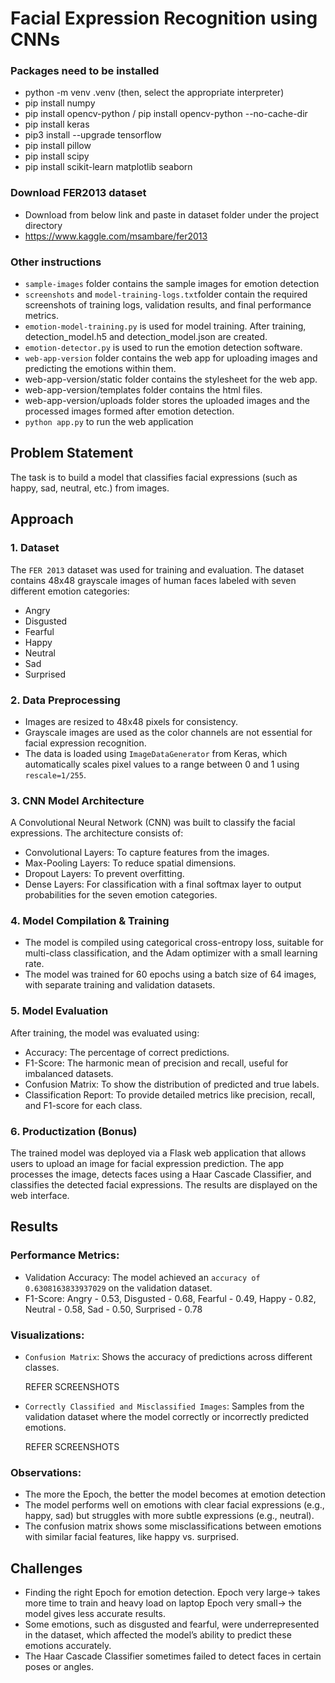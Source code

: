 
# Facial Expression Recognition using CNNs


### Packages need to be installed
- python -m venv .venv (then, select the appropriate interpreter)
- pip install numpy
- pip install opencv-python / pip install opencv-python --no-cache-dir
- pip install keras
- pip3 install --upgrade tensorflow
- pip install pillow
- pip install scipy
- pip install scikit-learn matplotlib seaborn

### Download FER2013 dataset
- Download from below link and paste in dataset folder under the project directory
- https://www.kaggle.com/msambare/fer2013

### Other instructions
- `sample-images` folder contains the sample images for emotion detection
- `screenshots` and `model-training-logs.txt`folder contain the required screenshots of training logs, validation results, and final performance metrics.
- `emotion-model-training.py` is used for model training. After training, detection_model.h5 and detection_model.json are created.
- `emotion-detector.py` is used to run the emotion detection software.
- `web-app-version` folder contains the web app for uploading images and predicting the emotions within them. 
- web-app-version/static folder contains the stylesheet for the web app. 
- web-app-version/templates folder contains the html files.
- web-app-version/uploads folder stores the uploaded images and the processed images formed after emotion detection.
- `python app.py` to run the web application
  






## Problem Statement

The task is to build a model that classifies facial expressions (such as happy, sad, neutral, etc.) from images.





## Approach


### 1. Dataset
The `FER 2013` dataset was used for training and evaluation. The dataset contains 48x48 grayscale images of human faces labeled with seven different emotion categories:  
- Angry
- Disgusted
- Fearful
- Happy
- Neutral
- Sad
- Surprised


### 2. Data Preprocessing
- Images are resized to 48x48 pixels for consistency.
- Grayscale images are used as the color channels are not essential for facial expression recognition.
- The data is loaded using `ImageDataGenerator` from Keras, which automatically scales pixel values to a range between 0 and 1 using `rescale=1/255`.


### 3. CNN Model Architecture
A Convolutional Neural Network (CNN) was built to classify the facial expressions. The architecture consists of:
- Convolutional Layers: To capture features from the images.
- Max-Pooling Layers: To reduce spatial dimensions.
- Dropout Layers: To prevent overfitting.
- Dense Layers: For classification with a final softmax layer to output probabilities for the seven emotion categories.


### 4. Model Compilation & Training
- The model is compiled using categorical cross-entropy loss, suitable for multi-class classification, and the Adam optimizer with a small learning rate.
- The model was trained for 60 epochs using a batch size of 64 images, with separate training and validation datasets.


### 5. Model Evaluation
After training, the model was evaluated using:
- Accuracy: The percentage of correct predictions.
- F1-Score: The harmonic mean of precision and recall, useful for imbalanced datasets.
- Confusion Matrix: To show the distribution of predicted and true labels.
- Classification Report: To provide detailed metrics like precision, recall, and F1-score for each class.


### 6. Productization (Bonus)
The trained model was deployed via a Flask web application that allows users to upload an image for facial expression prediction. The app processes the image, detects faces using a Haar Cascade Classifier, and classifies the detected facial expressions. The results are displayed on the web interface.





## Results


### Performance Metrics:
- Validation Accuracy: The model achieved an `accuracy of 0.6308163833937029` on the validation dataset.
- F1-Score:
	Angry - 0.53, Disgusted - 0.68, Fearful - 0.49, Happy - 0.82, Neutral - 0.58, Sad - 0.50, Surprised - 0.78

  

### Visualizations:
- `Confusion Matrix`: Shows the accuracy of predictions across different classes. 
  
	REFER SCREENSHOTS
  
- `Correctly Classified and Misclassified Images`: Samples from the validation dataset where the model correctly or incorrectly predicted emotions. 

	REFER SCREENSHOTS


### Observations:
- The more the Epoch, the better the model becomes at emotion detection
- The model performs well on emotions with clear facial expressions (e.g., happy, sad) but struggles with more subtle expressions (e.g., neutral).
- The confusion matrix shows some misclassifications between emotions with similar facial features, like happy vs. surprised.


## Challenges

- Finding the right Epoch for emotion detection. 
    Epoch very large-> takes more time to train and heavy load on laptop
    Epoch very small-> the model gives less accurate results.
- Some emotions, such as disgusted and fearful, were underrepresented in the dataset, which affected the model’s ability to predict these emotions accurately.
- The Haar Cascade Classifier sometimes failed to detect faces in certain poses or angles.
  
